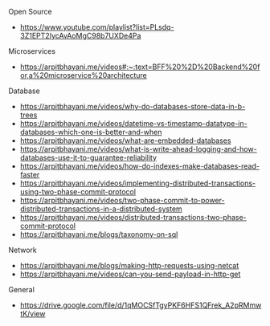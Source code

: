 Open Source 
* https://www.youtube.com/playlist?list=PLsdq-3Z1EPT2IycAvAoMgC98b7UXDe4Pa


Microservices
* https://arpitbhayani.me/videos#:~:text=BFF%20%2D%20Backend%20for,a%20microservice%20architecture


Database
* https://arpitbhayani.me/videos/why-do-databases-store-data-in-b-trees
* https://arpitbhayani.me/videos/datetime-vs-timestamp-datatype-in-databases-which-one-is-better-and-when
* https://arpitbhayani.me/videos/what-are-embedded-databases
* https://arpitbhayani.me/videos/what-is-write-ahead-logging-and-how-databases-use-it-to-guarantee-reliability
* https://arpitbhayani.me/videos/how-do-indexes-make-databases-read-faster
* https://arpitbhayani.me/videos/implementing-distributed-transactions-using-two-phase-commit-protocol
* https://arpitbhayani.me/videos/two-phase-commit-to-power-distributed-transactions-in-a-distributed-system
* https://arpitbhayani.me/videos/distributed-transactions-two-phase-commit-protocol
* https://arpitbhayani.me/blogs/taxonomy-on-sql

Network
* https://arpitbhayani.me/blogs/making-http-requests-using-netcat
* https://arpitbhayani.me/videos/can-you-send-payload-in-http-get

General
* https://drive.google.com/file/d/1qMOCSfTgyPKF6HFS1QFrek_A2pRMmwtK/view

